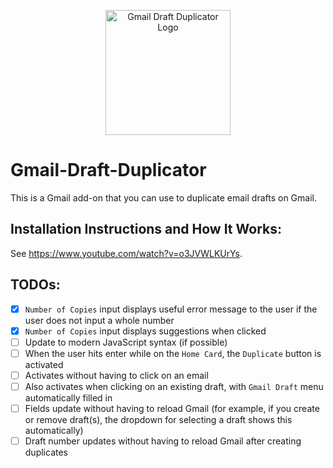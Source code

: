 <p align="center">
  <img src="https://github.com/JessHua159/Gmail-Draft-Duplicator/blob/master/Logo.png" alt="Gmail Draft Duplicator Logo" width="200" height="200">
</p>

# Gmail-Draft-Duplicator
This is a Gmail add-on that you can use to duplicate email drafts on Gmail.

## Installation Instructions and How It Works:
See https://www.youtube.com/watch?v=o3JVWLKUrYs.

## TODOs:
- [X] `Number of Copies` input displays useful error message to the user if the user does not input a whole number
- [X] `Number of Copies` input displays suggestions when clicked 
- [ ] Update to modern JavaScript syntax (if possible)
- [ ] When the user hits enter while on the `Home Card`, the `Duplicate` button is activated
- [ ] Activates without having to click on an email
- [ ] Also activates when clicking on an existing draft, with `Gmail Draft` menu automatically filled in
- [ ] Fields update without having to reload Gmail (for example, if you create or remove draft(s), the dropdown for selecting a draft shows this automatically)
- [ ] Draft number updates without having to reload Gmail after creating duplicates
